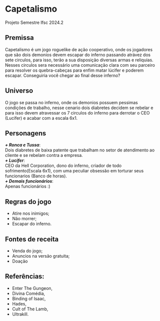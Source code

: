 # Capetalismo

Projeto Semestre Ifsc 2024.2

## Premissa
Capetalismo é um jogo roguelike de ação cooperativo, onde os jogadores que são dois demonios devem escapar do inferno passando atrávez dos sete circulos, para isso, terão a sua disposição diversas armas e reliquias. Nesses circulos sera necessário uma comunicação clara com seu parceiro para resolver os quebra-cabeças para enfim matar lúcifer e poderem escapar. Conseguiria você chegar ao final desse inferno?

## Universo
O jogo se passa no inferno, onde os demonios possuem pessimas condições de trabalho, nesse cenario dois diabretes decidem se rebelar e para isso devem atravessar os 7 circulos do inferno para derrotar o CEO (Lucifer) e acabar com a escala 6x1.

## Personagens
***+ Ronca e Tussa***:\
Dois diabretes de baixa patente que trabalham no setor de atendimento ao cliente e se rebelam contra a empresa.\
***+ Lucifer***:\
CEO da Hell Corporation, dono do inferno, criador de todo sofrimento(Escala 6x1), com uma peculiar obsessão em torturar seus funcionarios (Banco de horas).\
***+ Demais funcionários***:\
Apenas funcionários :)

## Regras do jogo
- Atire nos inimigos;
- Não morrer;
- Escapar do inferno.
## Fontes de receita
- Venda do jogo;
- Anuncios na versão gratuita;
- Doação
## Referências:
- Enter The Gungeon,
- Divina Comédia,
- Binding of Isaac,
- Hades,
- Cult of The Lamb,
- Ultrakill.
